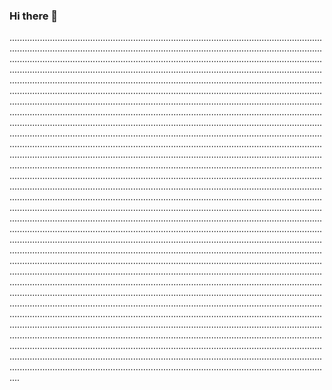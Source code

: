 ### Hi there 👋

....................................................................................................................................................................................................................................................................................................................................................................................................................................................................................................................................................................................................................................................................................................................................................................................................................................................................................................................................................................................................................................................................................................................................................................................................................................................................................................................................................................................................................................................................................................................................................................................................................................................................................................................................................................................................................................................................................................................................................................................................................................................................................................................................................................................................................................................................................................................................................................................................................................................................................................................................................................................................................................................................................................................................................................................................................................................................................................................................................................................................................................................................................................................................................................................................................................................................................................................................................................................................................................................................................................................................................................................................................................................................................................................................................................................................................................................................................................................................................................................................................................................................................................................................